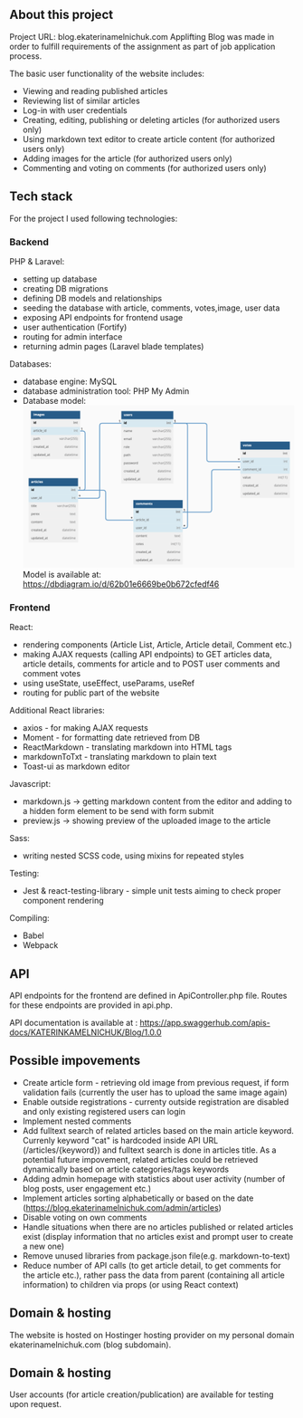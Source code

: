 ## About this project

Project URL: blog.ekaterinamelnichuk.com
Applifting Blog was made in order to fulfill requirements of the assignment as part of job application process.

The basic user functionality of the website includes:

-   Viewing and reading published articles
-   Reviewing list of similar articles
-   Log-in with user credentials
-   Creating, editing, publishing or deleting articles (for authorized users only)
-   Using markdown text editor to create article content (for authorized users only)
-   Adding images for the article (for authorized users only)
-   Commenting and voting on comments (for authorized users only)

## Tech stack

For the project I used following technologies:

### Backend

PHP & Laravel:

-   setting up database
-   creating DB migrations
-   defining DB models and relationships
-   seeding the database with article, comments, votes,image, user data
-   exposing API endpoints for frontend usage
-   user authentication (Fortify)
-   routing for admin interface
-   returning admin pages (Laravel blade templates)

Databases:

-   database engine: MySQL
-   database administration tool: PHP My Admin
-   Database model:
    ![Database model](/public/images/general/db-model.png)
    Model is available at:
    https://dbdiagram.io/d/62b01e6669be0b672cfedf46

### Frontend

React:

-   rendering components (Article List, Article, Article detail, Comment etc.)
-   making AJAX requests (calling API endpoints) to GET articles data, article details, comments for article and to POST user comments and comment votes
-   using useState, useEffect, useParams, useRef
-   routing for public part of the website

Additional React libraries:

-   axios - for making AJAX requests
-   Moment - for formatting date retrieved from DB
-   ReactMarkdown - translating markdown into HTML tags
-   markdownToTxt - translating markdown to plain text
-   Toast-ui as markdown editor

Javascript:

-   markdown.js -> getting markdown content from the editor and adding to a hidden form element to be send with form submit
-   preview.js -> showing preview of the uploaded image to the article

Sass:

-   writing nested SCSS code, using mixins for repeated styles

Testing:

-   Jest & react-testing-library - simple unit tests aiming to check proper component rendering

Compiling:

-   Babel
-   Webpack

## API

API endpoints for the frontend are defined in ApiController.php file. Routes for these endpoints are provided in api.php.

API documentation is available at : https://app.swaggerhub.com/apis-docs/KATERINKAMELNICHUK/Blog/1.0.0

## Possible impovements

-   Create article form - retrieving old image from previous request, if form validation fails (currently the user has to upload the same image again)
-   Enable outside registrations - currenty outside registration are disabled and only existing registered users can login
-   Implement nested comments
-   Add fulltext search of related articles based on the main article keyword. Currenly keyword "cat" is hardcoded inside API URL (/articles/{keyword}) and fulltext search is done in articles title. As a potential future impovement, related articles could be retrieved dynamically based on article categories/tags keywords
-   Adding admin homepage with statistics about user activity (number of blog posts, user engagement etc.)
-   Implement articles sorting alphabetically or based on the date (https://blog.ekaterinamelnichuk.com/admin/articles)
-   Disable voting on own comments
-   Handle situations when there are no articles published or related articles exist (display information that no articles exist and prompt user to create a new one)
-   Remove unused libraries from package.json file(e.g. markdown-to-text)
-   Reduce number of API calls (to get article detail, to get comments for the article etc.), rather pass the data from parent (containing all article information) to children via props (or using React context)

## Domain & hosting

The website is hosted on Hostinger hosting provider on my personal domain ekaterinamelnichuk.com (blog subdomain).

## Domain & hosting

User accounts (for article creation/publication) are available for testing upon request.
